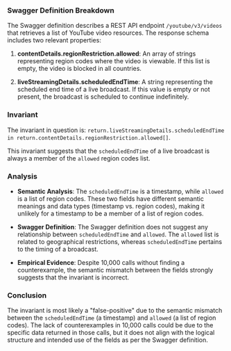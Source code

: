 ### Swagger Definition Breakdown

The Swagger definition describes a REST API endpoint `/youtube/v3/videos` that retrieves a list of YouTube video resources. The response schema includes two relevant properties:

1. **contentDetails.regionRestriction.allowed**: An array of strings representing region codes where the video is viewable. If this list is empty, the video is blocked in all countries.

2. **liveStreamingDetails.scheduledEndTime**: A string representing the scheduled end time of a live broadcast. If this value is empty or not present, the broadcast is scheduled to continue indefinitely.

### Invariant

The invariant in question is: `return.liveStreamingDetails.scheduledEndTime in return.contentDetails.regionRestriction.allowed[]`.

This invariant suggests that the `scheduledEndTime` of a live broadcast is always a member of the `allowed` region codes list.

### Analysis

- **Semantic Analysis**: The `scheduledEndTime` is a timestamp, while `allowed` is a list of region codes. These two fields have different semantic meanings and data types (timestamp vs. region codes), making it unlikely for a timestamp to be a member of a list of region codes.

- **Swagger Definition**: The Swagger definition does not suggest any relationship between `scheduledEndTime` and `allowed`. The `allowed` list is related to geographical restrictions, whereas `scheduledEndTime` pertains to the timing of a broadcast.

- **Empirical Evidence**: Despite 10,000 calls without finding a counterexample, the semantic mismatch between the fields strongly suggests that the invariant is incorrect.

### Conclusion

The invariant is most likely a "false-positive" due to the semantic mismatch between the `scheduledEndTime` (a timestamp) and `allowed` (a list of region codes). The lack of counterexamples in 10,000 calls could be due to the specific data returned in those calls, but it does not align with the logical structure and intended use of the fields as per the Swagger definition.
